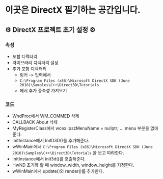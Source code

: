 # 이곳은 DirectX 필기하는 공간입니다.

## ⚙ DirectX 프로젝트 초기 설정 ⚙

### 속성
- 포함 디렉터리
- 라이브러리 디렉터리 설정  
- 추가 포함 디렉터리
  - 링커 -> 입력에서 
  - ```C:\Program Files (x86)\Microsoft DirectX SDK (June 2010)\Samples\C++\Direct3D\Tutorials```
  - 에서 추가 종속성 가져오기

### 코드 
- WndProc에서 WM_COMMED 삭제
- CALLBACK About 삭제
- MyRegisterClass에서  wcex.lpszMenuName   = nullptr; ... menu 부분을 없애준다.
- InitInstance에서 InitD3D()를 추가해준다.
- wWinMain에서 ```C:\Program Files (x86)\Microsoft DirectX SDK (June 2010)\Samples\C++\Direct3D\Tutorials``` 을 보고 따라한다. 
- InitInstance에서 init3d()를 호출해준다.
- HwND 초기화 할 때 window_width, window_height를 지정한다.
- wWinMain에서 update()와 render()를 추가한다.